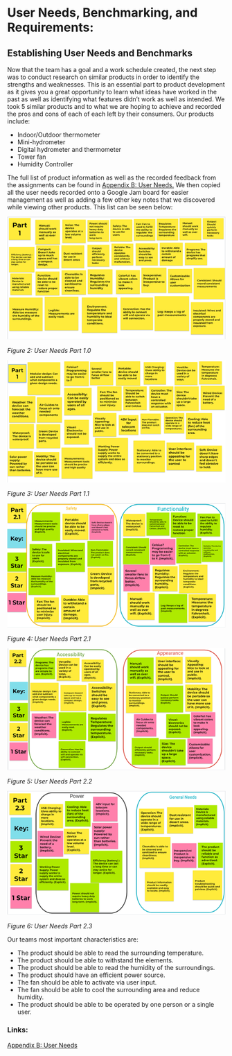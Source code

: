 

# User Needs, Benchmarking, and Requirements:

## Establishing User Needs and Benchmarks

Now that the team has a goal and a work schedule created, the next step was to conduct research on similar products in order to identify the strengths and weaknesses. This is an essential part to product development as it gives you a great opportunity to learn what ideas have worked in the past as well as identifying what features didn’t work as well as intended. We took 5 similar products and to what we are hoping to achieve and recorded the pros and cons of each of each left by their consumers. Our products include: 

* Indoor/Outdoor thermometer
* Mini-hydrometer
* Digital hydrometer and thermometer
* Tower fan
* Humidity Controller

The full list of product information as well as the recorded feedback from the assignments can be found in [Appendix B: User Needs.](/ASU-EGR314-Team-302.gitgub.io//Appendix/AppendixBUserNeeds.md) We then copied all the user needs recorded onto a Google Jam board for easier management as well as adding a few other key notes that we discovered while viewing other products. This list can be seen below: 

![Part 1.0 figure](https://raw.githubusercontent.com/ASU-EGR314-Team-302/ASU-EGR314-Team-302.gitgub.io/main/docs/assets/images/Part1.0.png)

*Figure 2: User Needs Part 1.0*

![Part 1.1 figure](https://raw.githubusercontent.com/ASU-EGR314-Team-302/ASU-EGR314-Team-302.gitgub.io/main/docs/assets/images/Part1.1.png)

*Figure 3: User Needs Part 1.1*

![Part 2.1 figure](https://raw.githubusercontent.com/ASU-EGR314-Team-302/ASU-EGR314-Team-302.gitgub.io/main/docs/assets/images/Part2.1.png)

*Figure 4: User Needs Part 2.1*

![Part 2.2 figure](https://raw.githubusercontent.com/ASU-EGR314-Team-302/ASU-EGR314-Team-302.gitgub.io/main/docs/assets/images/Part2.2.png)

*Figure 5: User Needs Part 2.2*

![Part 2.3 figure](https://raw.githubusercontent.com/ASU-EGR314-Team-302/ASU-EGR314-Team-302.gitgub.io/main/docs/assets/images/Part2.3.png) 

*Figure 6: User Needs Part 2.3*

Our teams most important characteristics are: 
* The product should be able to read the surrounding temperature.
* The product should be able to withstand the elements.
* The product should be able to read the humidity of the surroundings.
* The product should have an efficient power source.
* The fan should be able to activate via user input.
* The fan should be able to cool the surrounding area and reduce humidity.
* The product should be able to be operated by one person or a single user.

### Links:

[Appendix B: User Needs](/ASU-EGR314-Team-302.gitgub.io//Appendix/AppendixBUserNeeds.md)

